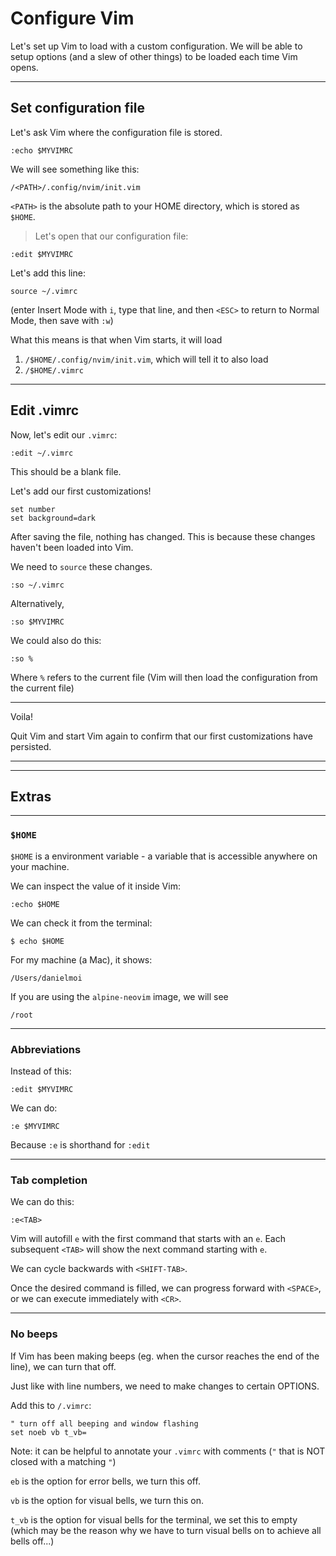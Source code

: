 # Configure Vim

Let's set up Vim to load with a custom configuration. We will be able to setup
options (and a slew of other things) to be loaded each time Vim opens.

--------------------------------------------------------------------------------
## Set configuration file
Let's ask Vim where the configuration file is stored.

```
:echo $MYVIMRC
```
We will see something like this:
```
/<PATH>/.config/nvim/init.vim
```

`<PATH>` is the absolute path to your HOME directory, which is
stored as `$HOME`.

> Let's open that our configuration file:
```
:edit $MYVIMRC
```

Let's add this line:
```
source ~/.vimrc
```

(enter Insert Mode with `i`, type that line, and then `<ESC>` to return to
Normal Mode, then save with `:w`)

What this means is that when Vim starts, it will load
1. `/$HOME/.config/nvim/init.vim`, which will tell it to also load
2. `/$HOME/.vimrc`


--------------------------------------------------------------------------------
## Edit .vimrc
Now, let's edit our `.vimrc`:
```
:edit ~/.vimrc
```

This should be a blank file.

Let's add our first customizations!
```
set number
set background=dark
```

After saving the file, nothing has changed. This is because these changes
haven't been loaded into Vim.

We need to `source` these changes.

```
:so ~/.vimrc
```

Alternatively,
```
:so $MYVIMRC
```

We could also do this:
```
:so %
```
Where `%` refers to the current file (Vim will then load the configuration from
the current file)

---
Voila!

Quit Vim and start Vim again to confirm that our first customizations have
persisted.




--------------------------------------------------------------------------------
--------------------------------------------------------------------------------
## Extras

--------------------------------------------------------------------------------
### `$HOME`

`$HOME` is a environment variable - a variable that is accessible anywhere on
your machine.

We can inspect the value of it inside Vim:

```
:echo $HOME
```
We can check it from the terminal:
```
$ echo $HOME
```

For my machine (a Mac), it shows:
```
/Users/danielmoi
```

If you are using the `alpine-neovim` image, we will see
```
/root
```


--------------------------------------------------------------------------------
### Abbreviations
Instead of this:
```
:edit $MYVIMRC
```

We can do:
```
:e $MYVIMRC
```

Because `:e` is shorthand for `:edit`


--------------------------------------------------------------------------------
### Tab completion
We can do this:
```
:e<TAB>
```

Vim will autofill `e` with the first command that starts with an `e`. Each
subsequent `<TAB>` will show the next command starting with `e`.

We can cycle backwards with `<SHIFT-TAB>`.

Once the desired command is filled, we can progress forward with `<SPACE>`, or we
can execute immediately with `<CR>`.

--------------------------------------------------------------------------------
### No beeps

If Vim has been making beeps (eg. when the cursor reaches the end of the line),
we can turn that off.

Just like with line numbers, we need to make changes to certain OPTIONS.

Add this to `/.vimrc`:


```
" turn off all beeping and window flashing
set noeb vb t_vb=
```
Note: it can be helpful to annotate your `.vimrc` with comments (`"` that is NOT
    closed with a matching `"`)

`eb` is the option for error bells, we turn this off.

`vb` is the option for visual bells, we turn this on.

`t_vb` is the option for visual bells for the terminal, we set this to empty
(which may be the reason why we have to turn visual bells on to achieve all
bells off...)




